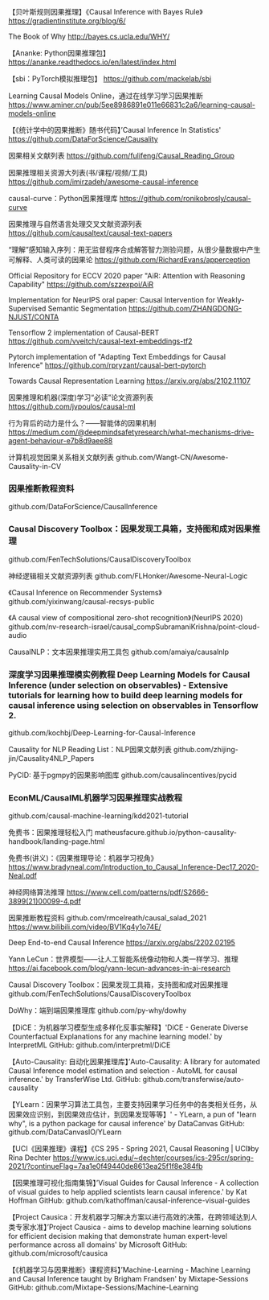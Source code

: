 【贝叶斯规则因果推理】《Causal Inference with Bayes Rule》
https://gradientinstitute.org/blog/6/

The Book of Why
http://bayes.cs.ucla.edu/WHY/

【Ananke: Python因果推理包】
https://ananke.readthedocs.io/en/latest/index.html

【sbi：PyTorch模拟推理包】
https://github.com/mackelab/sbi

Learning Causal Models Online，通过在线学习学习因果推断
https://www.aminer.cn/pub/5ee8986891e011e66831c2a6/learning-causal-models-online

【《统计学中的因果推断》随书代码】’Causal Inference In Statistics' 
https://github.com/DataForScience/Causality

因果相关文献列表
https://github.com/fulifeng/Causal_Reading_Group

因果推理相关资源大列表(书/课程/视频/工具)
https://github.com/imirzadeh/awesome-causal-inference

causal-curve：Python因果推理库
https://github.com/ronikobrosly/causal-curve

因果推理与自然语言处理交叉文献资源列表
https://github.com/causaltext/causal-text-papers

“理解”感知输入序列：用无监督程序合成解答智力测验问题，从很少量数据中产生可解释、人类可读的因果论
https://github.com/RichardEvans/apperception

Official Repository for ECCV 2020 paper "AiR: Attention with Reasoning Capability"
https://github.com/szzexpoi/AiR

Implementation for NeurIPS oral paper: Causal Intervention for Weakly-Supervised Semantic Segmentation
https://github.com/ZHANGDONG-NJUST/CONTA

Tensorflow 2 implementation of Causal-BERT
https://github.com/vveitch/causal-text-embeddings-tf2

Pytorch implementation of "Adapting Text Embeddings for Causal Inference"
https://github.com/rpryzant/causal-bert-pytorch

Towards Causal Representation Learning
https://arxiv.org/abs/2102.11107

因果推理和机器(深度)学习“必读”论文资源列表
https://github.com/jvpoulos/causal-ml

行为背后的动力是什么？——智能体的因果机制
https://medium.com/@deepmindsafetyresearch/what-mechanisms-drive-agent-behaviour-e7b8d9aee88

计算机视觉因果关系相关文献列表
github.com/Wangt-CN/Awesome-Causality-in-CV

### 因果推断教程资料
github.com/DataForScience/CausalInference

### Causal Discovery Toolbox：因果发现工具箱，支持图和成对因果推理
github.com/FenTechSolutions/CausalDiscoveryToolbox

神经逻辑相关文献资源列表
github.com/FLHonker/Awesome-Neural-Logic

《Causal Inference on Recommender Systems》
github.com/yixinwang/causal-recsys-public

《A causal view of compositional zero-shot recognition》(NeurIPS 2020) 
github.com/nv-research-israel/causal_compSubramaniKrishna/point-cloud-audio

CausalNLP：文本因果推理实用工具包
github.com/amaiya/causalnlp

### 深度学习因果推理模实例教程 Deep Learning Models for Causal Inference (under selection on observables) - Extensive tutorials for learning how to build deep learning models for causal inference using selection on observables in Tensorflow 2.
github.com/kochbj/Deep-Learning-for-Causal-Inference

Causality for NLP Reading List：NLP因果文献列表
github.com/zhijing-jin/Causality4NLP_Papers

PyCID: 基于pgmpy的因果影响图库
github.com/causalincentives/pycid

### EconML/CausalML机器学习因果推理实战教程
github.com/causal-machine-learning/kdd2021-tutorial 

免费书：因果推理轻松入门
matheusfacure.github.io/python-causality-handbook/landing-page.html

免费书(讲义)：《因果推理导论：机器学习视角》
https://www.bradyneal.com/Introduction_to_Causal_Inference-Dec17_2020-Neal.pdf

神经网络算法推理
https://www.cell.com/patterns/pdf/S2666-3899(21)00099-4.pdf

因果推断教程资料
github.com/rmcelreath/causal_salad_2021
https://www.bilibili.com/video/BV1Kq4y1o74E/

Deep End-to-end Causal Inference
https://arxiv.org/abs/2202.02195

Yann LeCun：世界模型——让人工智能系统像动物和人类一样学习、推理
https://ai.facebook.com/blog/yann-lecun-advances-in-ai-research

Causal Discovery Toolbox：因果发现工具箱，支持图和成对因果推理
github.com/FenTechSolutions/CausalDiscoveryToolbox 

DoWhy：端到端因果推理库
github.com/py-why/dowhy

【DiCE：为机器学习模型生成多样化反事实解释】'DiCE - Generate Diverse Counterfactual Explanations for any machine learning model.' by InterpretML GitHub: github.com/interpretml/DiCE

【Auto-Causality: 自动化因果推理库】’Auto-Causality: A library for automated Causal Inference model estimation and selection - AutoML for causal inference.' by TransferWise Ltd. GitHub: github.com/transferwise/auto-causality 

【YLearn：因果学习算法工具包，主要支持因果学习任务中的各类相关任务，从因果效应识别，到因果效应估计，到因果发现等等】' - YLearn, a pun of "learn why", is a python package for causal inference' by DataCanvas GitHub: github.com/DataCanvasIO/YLearn

【UCI《因果推理》课程】《CS 295 - Spring 2021, Causal Reasoning | UCI》by Rina Dechter
https://www.ics.uci.edu/~dechter/courses/ics-295cr/spring-2021/?continueFlag=7aa1e0f49440de8613ea25f1f8e384fb

【因果推理可视化指南集锦】’Visual Guides for Causal Inference - A collection of visual guides to help applied scientists learn causal inference.' by Kat Hoffman GitHub: github.com/kathoffman/causal-inference-visual-guides

【Project Causica：开发机器学习解决方案以进行高效的决策，在跨领域达到人类专家水准】’Project Causica - aims to develop machine learning solutions for efficient decision making that demonstrate human expert-level performance across all domains' by Microsoft GitHub: github.com/microsoft/causica

【《机器学习与因果推断》课程资料】’Machine-Learning - Machine Learning and Causal Inference taught by Brigham Frandsen' by Mixtape-Sessions GitHub: github.com/Mixtape-Sessions/Machine-Learning